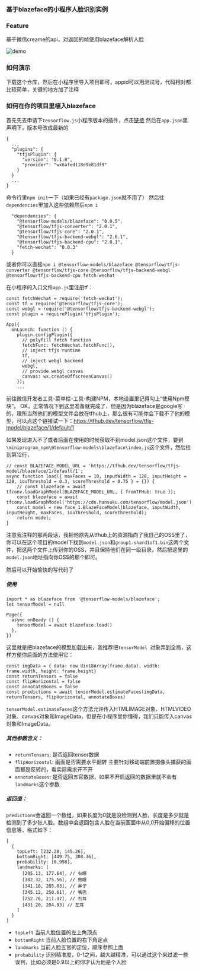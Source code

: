 ### 基于blazeface的小程序人脸识别实例

### Feature
基于微信creame的api，对返回的帧使用blazeface解析人脸

![demo](https://www.hansuku.com/wp-content/uploads/2020/09/d83d65b6-5d01-42c6-86db-4aeeb5e7c511.png)

### 如何演示
下载这个仓库，然后在小程序里导入项目即可，appid可以用测试号，代码相对都比较简单，关键的地方加了注释

### 如何在你的项目里植入blazeface
首先先去申请下`tensorflow.js`小程序版本的插件，点击[链接](https://mp.weixin.qq.com/wxopen/plugindevdoc?appid=wx6afed118d9e81df9)
然后在`app.json`里声明下，版本号改成最新的
```
{
  ...
  "plugins": {
    "tfjsPlugin": {
      "version": "0.1.0",
      "provider": "wx6afed118d9e81df9"
    }
  }
  ...
}
```
命令行里`npm init`一下（如果已经有`package.json`就不用了）
然后往`dependencies`里加入这些依赖然后`npm i`
```
  "dependencies": {
    "@tensorflow-models/blazeface": "0.0.5",
    "@tensorflow/tfjs-converter": "2.0.1",
    "@tensorflow/tfjs-core": "2.0.1",
    "@tensorflow/tfjs-backend-webgl": "2.0.1",
    "@tensorflow/tfjs-backend-cpu": "2.0.1",
    "fetch-wechat": "0.0.3"
  }
```
或者你可以直接`npm i @tensorflow-models/blazeface @tensorflow/tfjs-converter @tensorflow/tfjs-core @tensorflow/tfjs-backend-webgl @tensorflow/tfjs-backend-cpu fetch-wechat`

在小程序的入口文件`app.js`里注册tf：
```
const fetchWechat = require('fetch-wechat');
const tf = require('@tensorflow/tfjs-core');
const webgl = require('@tensorflow/tfjs-backend-webgl');
const plugin = requirePlugin('tfjsPlugin');

App({
  onLaunch: function () {
    plugin.configPlugin({
      // polyfill fetch function
      fetchFunc: fetchWechat.fetchFunc(),
      // inject tfjs runtime
      tf,
      // inject webgl backend
      webgl,
      // provide webgl canvas
      canvas: wx.createOffscreenCanvas()
    });
    ...

```
前往微信开发者工具-菜单栏-工具-构建NPM，本地设置里记得勾上“使用Npm模块”。
OK，正常情况下到这里准备就完成了，但是因为blazeface是google写的，理所当然他们的模型文件会放在tfhub上，那么很有可能你会下载不了他的模型，可以点这个链接试一下：https://tfhub.dev/tensorflow/tfjs-model/blazeface/1/default/1

如果发现进入不了或者后面在使用的时候获取不到model.json这个文件，要到`\miniprogram_npm\@tensorflow-models\blazeface\index.js`这个文件，然后拉到第12行，
```
// const BLAZEFACE_MODEL_URL = 'https://tfhub.dev/tensorflow/tfjs-model/blazeface/1/default/1';
async function load({ maxFaces = 10, inputWidth = 128, inputHeight = 128, iouThreshold = 0.3, scoreThreshold = 0.75 } = {}) {
    // const blazeface = await tfconv.loadGraphModel(BLAZEFACE_MODEL_URL, { fromTFHub: true });
    const blazeface = await tfconv.loadGraphModel('https://cdn.hansuku.com/tensorflow/model.json');
    const model = new face_1.BlazeFaceModel(blazeface, inputWidth, inputHeight, maxFaces, iouThreshold, scoreThreshold);
    return model;
}
```
注意我注释的那两段话，我把他原先从tfhub上的资源指向了我自己的OSS里了，你可以在这个项目的model下找到`model.json`和`group1-shard1of1.bin`这两个文件，把这两个文件上传到你的OSS，并且保持他们在同一级目录，然后把这里的`model.json`地址指向你OSS的那个即可。

然后可以开始愉快的写代码了

##### 使用
```
import * as blazeface from '@tensorflow-models/blazeface';
let tensorModel = null

Page({
  async onReady () {
    tensorModel = await blazeface.load()
  },
})
```
这里就是把blazeface的模型加载出来，我推荐把`tensorModel `对象弄到全局，这样方便你后面的方法使用它：
```
const imgData = { data: new Uint8Array(frame.data), width: frame.width, height: frame.height}
const returnTensors = false
const flipHorizontal = false
const annotateBoxes = false
const predictions = await tensorModel.estimateFaces(imgData, returnTensors, flipHorizontal, annotateBoxes)
```
`tensorModel.estimateFaces`这个方法允许传入HTMLIMAGE对象、HTMLVIDEO对象、canvas对象和ImageData，但是在小程序里你懂得，我们只能传入canvas对象和ImageData。

##### 其他参数含义：
- `returnTensors`:  是否返回tensor数据
- `flipHorizontal`:  画面是否需要水平翻转 主要针对移动端前置摄像头捕获的画面都是反转的，看实际需求开不开
- `annotateBoxes`:  是否返回五官数据，如果不开启返回的数据里就不会有`landmarks`这个参数

##### 返回值：
`predictions`会返回一个数组，如果长度为0就是没检测到人脸，长度是多少就是检测到了多少张人脸。数组中会返回包含人脸在当前画面中从0,0开始偏移的位置信息等，格式如下：
```
[
  {
    topLeft: [232.28, 145.26],
    bottomRight: [449.75, 308.36],
    probability: [0.998],
    landmarks: [
      [295.13, 177.64], // 右眼
      [382.32, 175.56], // 做眼
      [341.18, 205.03], // 鼻子
      [345.12, 250.61], // 嘴巴
      [252.76, 211.37], // 右耳
      [431.20, 204.93] // 左耳
    ]
  }
]
```
- `topLeft` 当前人脸位置的左上角顶点
- `bottomRight` 当前人脸位置的右下角定点
- `landmarks` 当前人脸五官的定位，顺序参照上面
- `probability` 识别精准度，0-1之间，越大越精准，可以通过这个来过滤一些误判，比如必须是0.9以上的你才认为他是个人脸